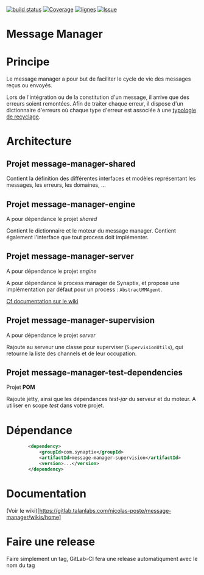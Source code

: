 [![build status](https://gitlab.talanlabs.com/ci/projects/7/status.png?ref=master)](https://gitlab.talanlabs.com/ci/projects/7?ref=master) [![Coverage](https://img.shields.io/sonar/https/sonar.talanlabs.com/com.synaptix:message-manager/overall_coverage.svg)](https://sonar.talanlabs.com/dashboard/index/411) [![lignes](https://img.shields.io/sonar/https/sonar.talanlabs.com/com.synaptix:message-manager/ncloc.svg?label=Lignes)](https://sonar.talanlabs.com/dashboard/index/411) [![Issue](https://img.shields.io/sonar/https/sonar.talanlabs.com/com.synaptix:message-manager/violations.svg)](https://sonar.talanlabs.com/dashboard/index/411)

Message Manager
===============

# Principe

Le message manager a pour but de faciliter le cycle de vie des messages reçus ou envoyés.

Lors de l'intégration ou de la constitution d'un message, il arrive que des erreurs soient remontées.
Afin de traiter chaque erreur, il dispose d'un dictionnaire d'erreurs où chaque type d'erreur est associée à une [typologie de recyclage](https://gitlab.talanlabs.com/nicolas-poste/message-manager/wikis/home#typologie-des-types-de-recyclage-induites-par-une-erreur).


# Architecture

## Projet message-manager-shared

Contient la définition des différentes interfaces et modèles représentant les messages, les erreurs, les domaines, ...

## Projet message-manager-engine

A pour dépendance le projet *shared*

Contient le dictionnaire et le moteur du message manager. Contient également l'interface que tout process doit implémenter.

## Projet message-manager-server

A pour dépendance le projet *engine*

A pour dépendance le process manager de Synaptix, et propose une implémentation par défaut pour un process : `AbstractMMAgent`.

[Cf documentation sur le wiki](https://gitlab.talanlabs.com/nicolas-poste/message-manager/wikis/home#workflow-dun-agent)

## Projet message-manager-supervision

A pour dépendance le projet *server*

Rajoute au serveur une classe pour superviser (`SupervisionUtils`), qui retourne la liste des channels et de leur occupation.

## Projet message-manager-test-dependencies

Projet **POM**

Rajoute jetty, ainsi que les dépendances *test-jar* du serveur et du moteur. A utiliser en scope *test* dans votre projet.

# Dépendance
```xml
        <dependency>
            <groupId>com.synaptix</groupId>
            <artifactId>message-manager-supervision</artifactId>
            <version>...</version>
        </dependency>
```

# Documentation

(Voir le wiki)[https://gitlab.talanlabs.com/nicolas-poste/message-manager/wikis/home]

# Faire une release

Faire simplement un tag, GitLab-CI fera une release automatiqument avec le nom du tag
